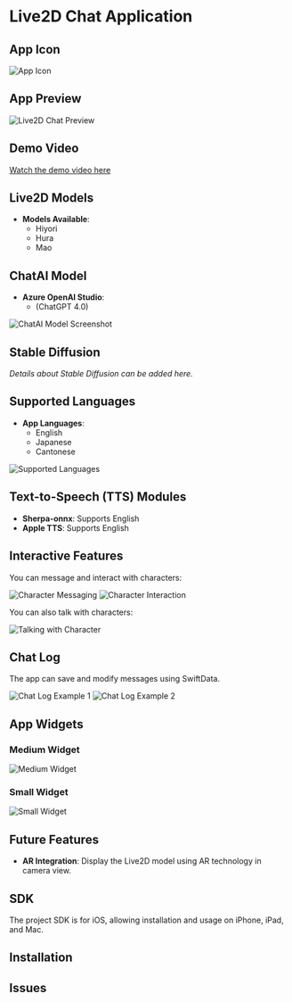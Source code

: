 # Live2D Chat Application

## App Icon

![App Icon](https://github.com/user-attachments/assets/3fb87af4-6799-463b-ae5e-18784567d57f)

## App Preview

![Live2D Chat Preview](https://github.com/user-attachments/assets/85c3e77d-8efc-401d-9fa0-74ab3f9916a0)

## Demo Video

[Watch the demo video here](https://youtu.be/5xG2XrMdPO8)

## Live2D Models
- **Models Available**:
  - Hiyori
  - Hura
  - Mao

## ChatAI Model
- **Azure OpenAI Studio**: 
  - (ChatGPT 4.0)
  
![ChatAI Model Screenshot](https://github.com/user-attachments/assets/615ddaee-8779-497d-9017-e3bc1047380b)

## Stable Diffusion
*Details about Stable Diffusion can be added here.*

## Supported Languages
- **App Languages**: 
  - English
  - Japanese
  - Cantonese

![Supported Languages](https://github.com/user-attachments/assets/62d946c5-2aff-4bf4-8b53-b9d7bf941a18)

## Text-to-Speech (TTS) Modules
- **Sherpa-onnx**: Supports English  
- **Apple TTS**: Supports English  

## Interactive Features
You can message and interact with characters:

![Character Messaging](https://github.com/user-attachments/assets/afa6eb7a-4b9b-4f51-b2cb-9a2fdf6c7e34)
![Character Interaction](https://github.com/user-attachments/assets/6b3dbdfe-b0f0-44b4-8846-7bfaf216b943)

You can also talk with characters:

![Talking with Character](https://github.com/user-attachments/assets/e19d0c17-799b-474a-a0db-9168cd0ddc38)

## Chat Log
The app can save and modify messages using SwiftData.

![Chat Log Example 1](https://github.com/user-attachments/assets/dbf2fd65-162f-4a27-b9c1-b76c76ca6073)
![Chat Log Example 2](https://github.com/user-attachments/assets/0f400d67-c61b-4abf-925d-ced6c18ffda2)

## App Widgets
### Medium Widget
![Medium Widget](https://github.com/user-attachments/assets/5066078f-4945-46a1-b386-7b6eec6d203e)

### Small Widget
![Small Widget](https://github.com/user-attachments/assets/05cec581-4c51-4a89-8146-1b806d1aa4ab)

## Future Features
- **AR Integration**: Display the Live2D model using AR technology in camera view.

## SDK
The project SDK is for iOS, allowing installation and usage on iPhone, iPad, and Mac.

## Installation


## Issues

